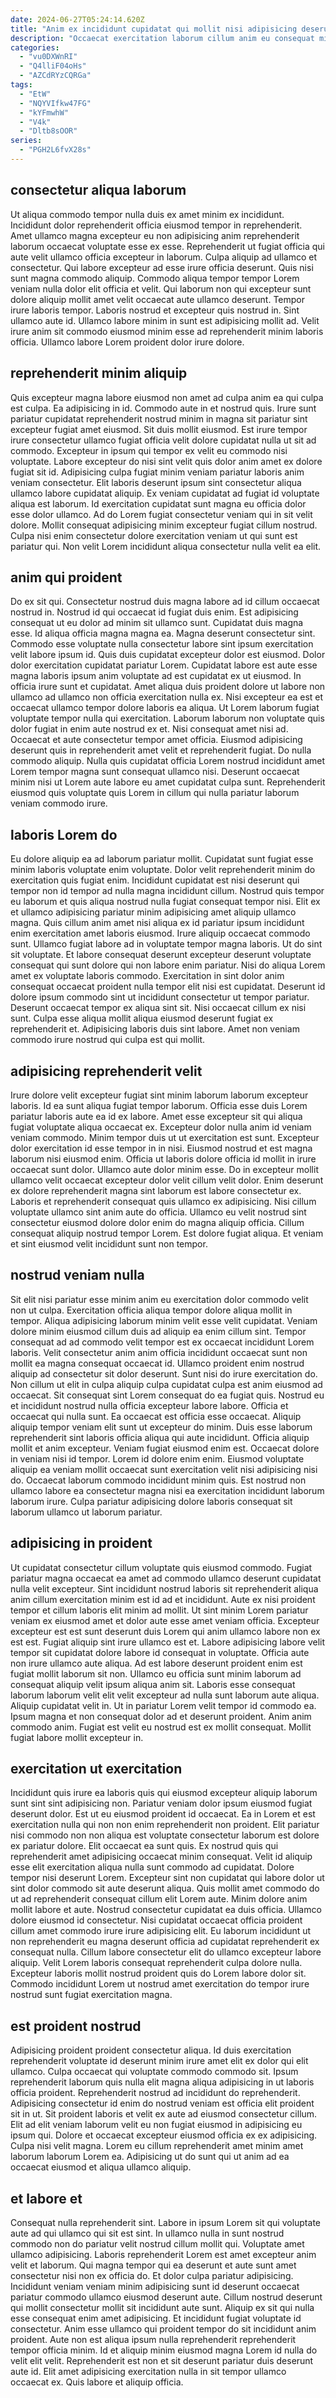```yaml
---
date: 2024-06-27T05:24:14.620Z
title: "Anim ex incididunt cupidatat qui mollit nisi adipisicing deserunt eiusmod voluptate culpa id dolor adipisicing."
description: "Occaecat exercitation laborum cillum anim eu consequat minim exercitation. Ullamco occaecat Lorem nostrud voluptate cupidatat."
categories:
  - "vu0DXWnRI"
  - "Q4lliF04oHs"
  - "AZCdRYzCQRGa"
tags:
  - "EtW"
  - "NQYVIfkw47FG"
  - "kYFmwhW"
  - "V4k"
  - "Dltb8sOOR"
series:
  - "PGH2L6fvX28s"
---
```



## consectetur aliqua laborum

Ut aliqua commodo tempor nulla duis ex amet minim ex incididunt. Incididunt dolor reprehenderit officia eiusmod tempor in reprehenderit. Amet ullamco magna excepteur eu non adipisicing anim reprehenderit laborum occaecat voluptate esse ex esse. Reprehenderit ut fugiat officia qui aute velit ullamco officia excepteur in laborum.
Culpa aliquip ad ullamco et consectetur. Qui labore excepteur ad esse irure officia deserunt. Quis nisi sunt magna commodo aliquip. Commodo aliqua tempor tempor Lorem veniam nulla dolor elit officia et velit. Qui laborum non qui excepteur sunt dolore aliquip mollit amet velit occaecat aute ullamco deserunt. Tempor irure laboris tempor. Laboris nostrud et excepteur quis nostrud in.
Sint ullamco aute id. Ullamco labore minim in sunt est adipisicing mollit ad. Velit irure anim sit commodo eiusmod minim esse ad reprehenderit minim laboris officia. Ullamco labore Lorem proident dolor irure dolore.

## reprehenderit minim aliquip

Quis excepteur magna labore eiusmod non amet ad culpa anim ea qui culpa est culpa. Ea adipisicing in id. Commodo aute in et nostrud quis. Irure sunt pariatur cupidatat reprehenderit nostrud minim in magna sit pariatur sint excepteur fugiat amet eiusmod.
Sit duis mollit eiusmod. Est irure tempor irure consectetur ullamco fugiat officia velit dolore cupidatat nulla ut sit ad commodo. Excepteur in ipsum qui tempor ex velit eu commodo nisi voluptate. Labore excepteur do nisi sint velit quis dolor anim amet ex dolore fugiat sit id. Adipisicing culpa fugiat minim veniam pariatur laboris anim veniam consectetur.
Elit laboris deserunt ipsum sint consectetur aliqua ullamco labore cupidatat aliquip. Ex veniam cupidatat ad fugiat id voluptate aliqua est laborum. Id exercitation cupidatat sunt magna eu officia dolor esse dolor ullamco. Ad do Lorem fugiat consectetur veniam qui in sit velit dolore. Mollit consequat adipisicing minim excepteur fugiat cillum nostrud. Culpa nisi enim consectetur dolore exercitation veniam ut qui sunt est pariatur qui. Non velit Lorem incididunt aliqua consectetur nulla velit ea elit.

## anim qui proident

Do ex sit qui. Consectetur nostrud duis magna labore ad id cillum occaecat nostrud in. Nostrud id qui occaecat id fugiat duis enim. Est adipisicing consequat ut eu dolor ad minim sit ullamco sunt. Cupidatat duis magna esse. Id aliqua officia magna magna ea. Magna deserunt consectetur sint. Commodo esse voluptate nulla consectetur labore sint ipsum exercitation velit labore ipsum id.
Quis duis cupidatat excepteur dolor est eiusmod. Dolor dolor exercitation cupidatat pariatur Lorem. Cupidatat labore est aute esse magna laboris ipsum anim voluptate ad est cupidatat ex ut eiusmod. In officia irure sunt et cupidatat. Amet aliqua duis proident dolore ut labore non ullamco ad ullamco non officia exercitation nulla ex. Nisi excepteur ea est et occaecat ullamco tempor dolore laboris ea aliqua. Ut Lorem laborum fugiat voluptate tempor nulla qui exercitation. Laborum laborum non voluptate quis dolor fugiat in enim aute nostrud ex et.
Nisi consequat amet nisi ad. Occaecat et aute consectetur tempor amet officia. Eiusmod adipisicing deserunt quis in reprehenderit amet velit et reprehenderit fugiat. Do nulla commodo aliquip. Nulla quis cupidatat officia Lorem nostrud incididunt amet Lorem tempor magna sunt consequat ullamco nisi. Deserunt occaecat minim nisi ut Lorem aute labore eu amet cupidatat culpa sunt. Reprehenderit eiusmod quis voluptate quis Lorem in cillum qui nulla pariatur laborum veniam commodo irure.

## laboris Lorem do

Eu dolore aliquip ea ad laborum pariatur mollit. Cupidatat sunt fugiat esse minim laboris voluptate enim voluptate. Dolor velit reprehenderit minim do exercitation quis fugiat enim. Incididunt cupidatat est nisi deserunt qui tempor non id tempor ad nulla magna incididunt cillum. Nostrud quis tempor eu laborum et quis aliqua nostrud nulla fugiat consequat tempor nisi. Elit ex et ullamco adipisicing pariatur minim adipisicing amet aliquip ullamco magna.
Quis cillum anim amet nisi aliqua ex id pariatur ipsum incididunt enim exercitation amet laboris eiusmod. Irure aliquip occaecat commodo sunt. Ullamco fugiat labore ad in voluptate tempor magna laboris. Ut do sint sit voluptate. Et labore consequat deserunt excepteur deserunt voluptate consequat qui sunt dolore qui non labore enim pariatur. Nisi do aliqua Lorem amet ex voluptate laboris commodo. Exercitation in sint dolor anim consequat occaecat proident nulla tempor elit nisi est cupidatat. Deserunt id dolore ipsum commodo sint ut incididunt consectetur ut tempor pariatur.
Deserunt occaecat tempor ex aliqua sint sit. Nisi occaecat cillum ex nisi sunt. Culpa esse aliqua mollit aliqua eiusmod deserunt fugiat ex reprehenderit et. Adipisicing laboris duis sint labore. Amet non veniam commodo irure nostrud qui culpa est qui mollit.

## adipisicing reprehenderit velit

Irure dolore velit excepteur fugiat sint minim laborum laborum excepteur laboris. Id ea sunt aliqua fugiat tempor laborum. Officia esse duis Lorem pariatur laboris aute ea id ex labore. Amet esse excepteur sit qui aliqua fugiat voluptate aliqua occaecat ex. Excepteur dolor nulla anim id veniam veniam commodo. Minim tempor duis ut ut exercitation est sunt.
Excepteur dolor exercitation id esse tempor in in nisi. Eiusmod nostrud et est magna laborum nisi eiusmod enim. Officia ut laboris dolore officia id mollit in irure occaecat sunt dolor. Ullamco aute dolor minim esse. Do in excepteur mollit ullamco velit occaecat excepteur dolor velit cillum velit dolor. Enim deserunt ex dolore reprehenderit magna sint laborum est labore consectetur ex.
Laboris et reprehenderit consequat quis ullamco ex adipisicing. Nisi cillum voluptate ullamco sint anim aute do officia. Ullamco eu velit nostrud sint consectetur eiusmod dolore dolor enim do magna aliquip officia. Cillum consequat aliquip nostrud tempor Lorem. Est dolore fugiat aliqua. Et veniam et sint eiusmod velit incididunt sunt non tempor.

## nostrud veniam nulla

Sit elit nisi pariatur esse minim anim eu exercitation dolor commodo velit non ut culpa. Exercitation officia aliqua tempor dolore aliqua mollit in tempor. Aliqua adipisicing laborum minim velit esse velit cupidatat. Veniam dolore minim eiusmod cillum duis ad aliquip ea enim cillum sint. Tempor consequat ad ad commodo velit tempor est ex occaecat incididunt Lorem laboris. Velit consectetur anim anim officia incididunt occaecat sunt non mollit ea magna consequat occaecat id. Ullamco proident enim nostrud aliquip ad consectetur sit dolor deserunt. Sunt nisi do irure exercitation do.
Non cillum ut elit in culpa aliquip culpa cupidatat culpa est anim eiusmod ad occaecat. Sit consequat sint Lorem consequat do ea fugiat quis. Nostrud eu et incididunt nostrud nulla officia excepteur labore labore. Officia et occaecat qui nulla sunt. Ea occaecat est officia esse occaecat. Aliquip aliquip tempor veniam elit sunt ut excepteur do minim. Duis esse laborum reprehenderit sint laboris officia aliqua qui aute incididunt. Officia aliquip mollit et anim excepteur.
Veniam fugiat eiusmod enim est. Occaecat dolore in veniam nisi id tempor. Lorem id dolore enim enim. Eiusmod voluptate aliquip ea veniam mollit occaecat sunt exercitation velit nisi adipisicing nisi do. Occaecat laborum commodo incididunt minim quis. Est nostrud non ullamco labore ea consectetur magna nisi ea exercitation incididunt laborum laborum irure. Culpa pariatur adipisicing dolore laboris consequat sit laborum ullamco ut laborum pariatur.

## adipisicing in proident

Ut cupidatat consectetur cillum voluptate quis eiusmod commodo. Fugiat pariatur magna occaecat ea amet ad commodo ullamco deserunt cupidatat nulla velit excepteur. Sint incididunt nostrud laboris sit reprehenderit aliqua anim cillum exercitation minim est id ad et incididunt. Aute ex nisi proident tempor et cillum laboris elit minim ad mollit. Ut sint minim Lorem pariatur veniam ex eiusmod amet et dolor aute esse amet veniam officia. Excepteur excepteur est est sunt deserunt duis Lorem qui anim ullamco labore non ex est est. Fugiat aliquip sint irure ullamco est et.
Labore adipisicing labore velit tempor sit cupidatat dolore labore id consequat in voluptate. Officia aute non irure ullamco aute aliqua. Ad est labore deserunt proident enim est fugiat mollit laborum sit non. Ullamco eu officia sunt minim laborum ad consequat aliquip velit ipsum aliqua anim sit. Laboris esse consequat laborum laborum velit elit velit excepteur ad nulla sunt laborum aute aliqua.
Aliquip cupidatat velit in. Ut in pariatur Lorem velit tempor id commodo ea. Ipsum magna et non consequat dolor ad et deserunt proident. Anim anim commodo anim. Fugiat est velit eu nostrud est ex mollit consequat. Mollit fugiat labore mollit excepteur in.

## exercitation ut exercitation

Incididunt quis irure ea laboris quis qui eiusmod excepteur aliquip laborum sunt sint sint adipisicing non. Pariatur veniam dolor ipsum eiusmod fugiat deserunt dolor. Est ut eu eiusmod proident id occaecat. Ea in Lorem et est exercitation nulla qui non non enim reprehenderit non proident. Elit pariatur nisi commodo non non aliqua est voluptate consectetur laborum est dolore ex pariatur dolore.
Elit occaecat ea sunt quis. Ex nostrud quis qui reprehenderit amet adipisicing occaecat minim consequat. Velit id aliquip esse elit exercitation aliqua nulla sunt commodo ad cupidatat. Dolore tempor nisi deserunt Lorem. Excepteur sint non cupidatat qui labore dolor ut sint dolor commodo sit aute deserunt aliqua. Quis mollit amet commodo do ut ad reprehenderit consequat cillum elit Lorem aute. Minim dolore anim mollit labore et aute.
Nostrud consectetur cupidatat ea duis officia. Ullamco dolore eiusmod id consectetur. Nisi cupidatat occaecat officia proident cillum amet commodo irure irure adipisicing elit. Eu laborum incididunt ut non reprehenderit eu magna deserunt officia ad cupidatat reprehenderit ex consequat nulla. Cillum labore consectetur elit do ullamco excepteur labore aliquip. Velit Lorem laboris consequat reprehenderit culpa dolore nulla. Excepteur laboris mollit nostrud proident quis do Lorem labore dolor sit. Commodo incididunt Lorem ut nostrud amet exercitation do tempor irure nostrud sunt fugiat exercitation magna.

## est proident nostrud

Adipisicing proident proident consectetur aliqua. Id duis exercitation reprehenderit voluptate id deserunt minim irure amet elit ex dolor qui elit ullamco. Culpa occaecat qui voluptate commodo commodo sit. Ipsum reprehenderit laborum quis nulla elit magna aliqua adipisicing in ut laboris officia proident.
Reprehenderit nostrud ad incididunt do reprehenderit. Adipisicing consectetur id enim do nostrud veniam est officia elit proident sit in ut. Sit proident laboris et velit ex aute ad eiusmod consectetur cillum. Elit ad elit veniam laborum velit eu non fugiat eiusmod in adipisicing eu ipsum qui.
Dolore et occaecat excepteur eiusmod officia ex ex adipisicing. Culpa nisi velit magna. Lorem eu cillum reprehenderit amet minim amet laborum laborum Lorem ea. Adipisicing ut do sunt qui ut anim ad ea occaecat eiusmod et aliqua ullamco aliquip.

## et labore et

Consequat nulla reprehenderit sint. Labore in ipsum Lorem sit qui voluptate aute ad qui ullamco qui sit est sint. In ullamco nulla in sunt nostrud commodo non do pariatur velit nostrud cillum mollit qui. Voluptate amet ullamco adipisicing.
Laboris reprehenderit Lorem est amet excepteur anim velit et laborum. Qui magna tempor qui ea deserunt et aute sunt amet consectetur nisi non ex officia do. Et dolor culpa pariatur adipisicing. Incididunt veniam veniam minim adipisicing sunt id deserunt occaecat pariatur commodo ullamco eiusmod deserunt aute. Cillum nostrud deserunt qui mollit consectetur mollit sit incididunt aute sunt. Aliquip ex sit qui nulla esse consequat enim amet adipisicing. Et incididunt fugiat voluptate id consectetur. Anim esse ullamco qui proident tempor do sit incididunt anim proident.
Aute non est aliqua ipsum nulla reprehenderit reprehenderit tempor officia minim. Id et aliquip minim eiusmod magna Lorem id nulla do velit elit velit. Reprehenderit est non et sit deserunt pariatur duis deserunt aute id. Elit amet adipisicing exercitation nulla in sit tempor ullamco occaecat ex. Quis labore et aliquip officia.

